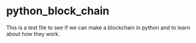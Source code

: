# python_block_chain
This is a test file to see if we can make a blockchain in python and to learn about how they work.
